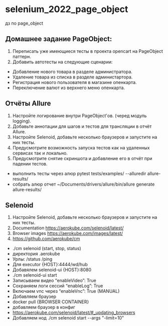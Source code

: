 # selenium_2022_page_object
дз по page_object

## Домашнее задание PageObject:

1. Переписать уже имеющиеся тесты в проекта opencart на PageObject паттерн.
2. Добавить автотесты на следующие сценарии:
* Добавление нового товара в разделе администратора.
* Удаление товара из списка в разделе администартора.
* Регистрация нового пользователя в магазине опенкарта.
* Переключение валют из верхнего меню опенкарта.

## Отчёты Allure
1. Настройте логирование внутри PageObject'ов. (черед модуль logging).
2. Добавьте аннотации для шагов и тестов для трансляции в отчёт Allure.
3. Настройте Selenoid, добавьте несколько браузеров и запустите на них тесты.
4. Предусмотрите возможность запуска тестов как на удаленных сервисах так и локально.
5. Предусмотрите снятие скриншота и добавление его в отчёт при падении тестов.
- выполнить тесты через алюр
pytest tests/examples/ --alluredir allure-results/
- собрать алюр отчет
~/Documents/drivers/allure/bin/allure generate allure-results/

## Selenoid
1. Настройте Selenoid, добавьте несколько браузеров и запустите на них тесты.
2. Documentation https://aerokube.com/selenoid/latest/
3. Browser images https://aerokube.com/images/latest/
4. https://github.com/aerokube/cm
- ./cm selenoid (start, stop, status)
- директория .aerokube
- Урлы: /status /ping
- Для executor {HOST}:4444/wd/hub
- Добавялем selenoid-ui {HOST}:8080
- ./cm selenoid-ui start
- Записываем видео “enableVideo”: True 
- Сохраняем логи сессий “enableLog”: True
- Включаем vnc через “enableVnc”: True (MANUAL)
- Добавляем браузер
- docker pull {BROWSER CONTAINER}
- добавляем браузер в конфиг
- https://aerokube.com/selenoid/latest/#_updating_browsers
- Добавляем нод ./cm selenoid start --args "-limit=10"